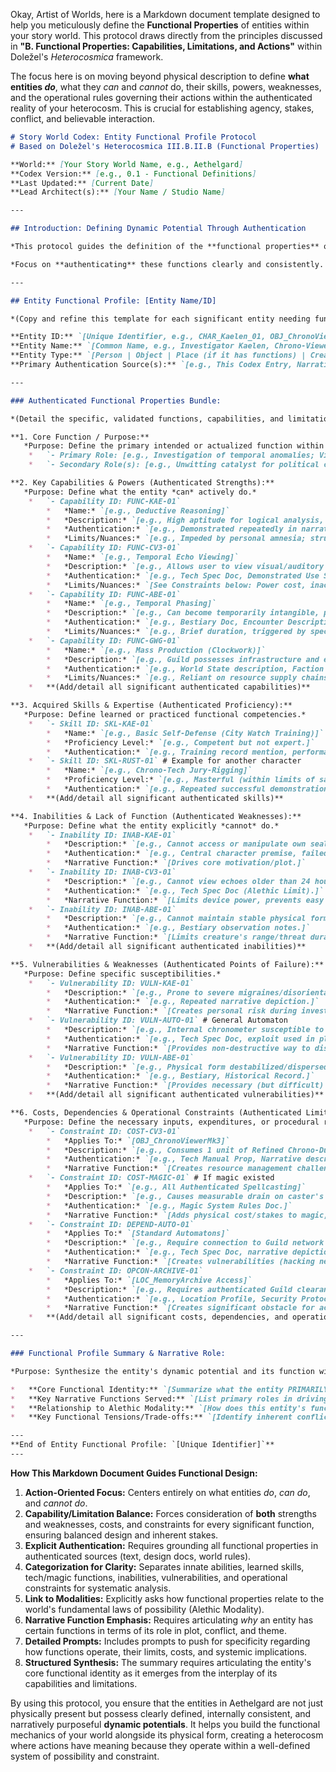 Okay, Artist of Worlds, here is a Markdown document template designed to help you meticulously define the **Functional Properties** of entities within your story world. This protocol draws directly from the principles discussed in **"B. Functional Properties: Capabilities, Limitations, and Actions"** within Doležel's *Heterocosmica* framework.

The focus here is on moving beyond physical description to define **what entities *do***, what they *can* and *cannot* do, their skills, powers, weaknesses, and the operational rules governing their actions within the authenticated reality of your heterocosm. This is crucial for establishing agency, stakes, conflict, and believable interaction.

```markdown
# Story World Codex: Entity Functional Profile Protocol
# Based on Doležel's Heterocosmica III.B.II.B (Functional Properties)

**World:** [Your Story World Name, e.g., Aethelgard]
**Codex Version:** [e.g., 0.1 - Functional Definitions]
**Last Updated:** [Current Date]
**Lead Architect(s):** [Your Name / Studio Name]

---

## Introduction: Defining Dynamic Potential Through Authentication

*This protocol guides the definition of the **functional properties** of entities within the [Your Story World Name] heterocosm. Following Doležel, these properties define an entity's potential for action, interaction, and influence within the world's established rules (modalities). They encompass **capabilities (abilities, skills, powers)** as well as crucial **limitations (weaknesses, costs, constraints, inabilities)**.*

*Focus on **authenticating** these functions clearly and consistently. Define not just *what* an entity can do, but *how*, under *what conditions*, at *what cost*, and crucially, *what it cannot do*. These properties are essential for narrative mechanics, conflict generation, character agency, and world coherence.*

---

## Entity Functional Profile: [Entity Name/ID]

*(Copy and refine this template for each significant entity needing functional definition)*

**Entity ID:** `[Unique Identifier, e.g., CHAR_Kaelen_01, OBJ_ChronoViewerMk3, CREATURE_Aberration_Echo, FACTION_Gearwrights]`
**Entity Name:** `[Common Name, e.g., Investigator Kaelen, Chrono-Viewer Mk3, Echo Aberration, Gearwrights Guild]`
**Entity Type:** `[Person | Object | Place (if it has functions) | Creature | Organization | Concept | Other]`
**Primary Authentication Source(s):** `[e.g., This Codex Entry, Narrative Actions (Ch. 5), Tech Spec Doc v1, Bestiary Entry]`

---

### Authenticated Functional Properties Bundle:

*(Detail the specific, validated functions, capabilities, and limitations.)*

**1. Core Function / Purpose:**
   *Purpose: Define the primary intended or actualized function within the world system.*
    *   `- Primary Role: [e.g., Investigation of temporal anomalies; Viewing past temporal echoes; Unpredictable hazard / manifestation of chaos; Industrial production and technological advancement.]` # Auth: [Source]
    *   `- Secondary Role(s): [e.g., Unwitting catalyst for political change; Historical data source (flawed); Ecological niche (Aberration); Political/Economic power bloc.]` # Auth: [Source]

**2. Key Capabilities & Powers (Authenticated Strengths):**
   *Purpose: Define what the entity *can* actively do.*
    *   `- Capability ID: FUNC-KAE-01`
        *   *Name:* `[e.g., Deductive Reasoning]`
        *   *Description:* `[e.g., High aptitude for logical analysis, pattern recognition, drawing conclusions from limited/fragmented evidence.]`
        *   *Authentication:* `[e.g., Demonstrated repeatedly in narrative problem-solving.]`
        *   *Limits/Nuances:* `[e.g., Impeded by personal amnesia; struggles with purely intuitive leaps; requires sufficient data.]`
    *   `- Capability ID: FUNC-CV3-01`
        *   *Name:* `[e.g., Temporal Echo Viewing]`
        *   *Description:* `[e.g., Allows user to view visual/auditory 'imprints' of events within approx. 10m radius that occurred within past 24 hours.]`
        *   *Authentication:* `[e.g., Tech Spec Doc, Demonstrated Use Scene S1E2]`
        *   *Limits/Nuances:* `[See Constraints below: Power cost, inaccuracy, paradox risk.]`
    *   `- Capability ID: FUNC-ABE-01`
        *   *Name:* `[e.g., Temporal Phasing]`
        *   *Description:* `[e.g., Can become temporarily intangible, passing through standard matter.]`
        *   *Authentication:* `[e.g., Bestiary Doc, Encounter Descriptions]`
        *   *Limits/Nuances:* `[e.g., Brief duration, triggered by specific stimuli?, vulnerable during phase shift? See Constraints.]`
    *   `- Capability ID: FUNC-GWG-01`
        *   *Name:* `[e.g., Mass Production (Clockwork)]`
        *   *Description:* `[e.g., Guild possesses infrastructure and expertise for large-scale manufacturing of standardized automatons and mechanical components.]`
        *   *Authentication:* `[e.g., World State description, Faction Profile]`
        *   *Limits/Nuances:* `[e.g., Reliant on resource supply chains, quality control issues possible, specific tech level limits.]`
    *   **(Add/detail all significant authenticated capabilities)**

**3. Acquired Skills & Expertise (Authenticated Proficiency):**
   *Purpose: Define learned or practiced functional competencies.*
    *   `- Skill ID: SKL-KAE-01`
        *   *Name:* `[e.g., Basic Self-Defense (City Watch Training)]`
        *   *Proficiency Level:* `[e.g., Competent but not expert.]`
        *   *Authentication:* `[e.g., Training record mention, performance in minor scuffles.]`
    *   `- Skill ID: SKL-RUST-01` # Example for another character
        *   *Name:* `[e.g., Chrono-Tech Jury-Rigging]`
        *   *Proficiency Level:* `[e.g., Masterful (within limits of salvaged parts).]`
        *   *Authentication:* `[e.g., Repeated successful demonstrations in narrative.]`
    *   **(Add/detail all significant authenticated skills)**

**4. Inabilities & Lack of Function (Authenticated Weaknesses):**
   *Purpose: Define what the entity explicitly *cannot* do.*
    *   `- Inability ID: INAB-KAE-01`
        *   *Description:* `[e.g., Cannot access or manipulate own sealed/lost memories directly.]`
        *   *Authentication:* `[e.g., Central character premise, failed attempts shown.]`
        *   *Narrative Function:* `[Drives core motivation/plot.]`
    *   `- Inability ID: INAB-CV3-01`
        *   *Description:* `[e.g., Cannot view echoes older than 24 hours or affect the past events observed.]`
        *   *Authentication:* `[e.g., Tech Spec Doc (Alethic Limit).]`
        *   *Narrative Function:* `[Limits device power, prevents easy historical answers.]`
    *   `- Inability ID: INAB-ABE-01`
        *   *Description:* `[e.g., Cannot maintain stable physical form outside of high temporal flux zones for extended periods.]`
        *   *Authentication:* `[e.g., Bestiary observation notes.]`
        *   *Narrative Function:* `[Limits creature's range/threat duration, provides environmental weakness.]`
    *   **(Add/detail all significant authenticated inabilities)**

**5. Vulnerabilities & Weaknesses (Authenticated Points of Failure):**
   *Purpose: Define specific susceptibilities.*
    *   `- Vulnerability ID: VULN-KAE-01`
        *   *Description:* `[e.g., Prone to severe migraines/disorientation when near strong temporal anomalies (due to authenticated sensitivity).]`
        *   *Authentication:* `[e.g., Repeated narrative depiction.]`
        *   *Narrative Function:* `[Creates personal risk during investigations, potential weakness exploit.]`
    *   `- Vulnerability ID: VULN-AUTO-01` # General Automaton
        *   *Description:* `[e.g., Internal chronometer susceptible to desynchronization by specific temporal frequencies.]`
        *   *Authentication:* `[e.g., Tech Spec Doc, exploit used in plot.]`
        *   *Narrative Function:* `[Provides non-destructive way to disable standard automatons.]`
    *   `- Vulnerability ID: VULN-ABE-01`
        *   *Description:* `[e.g., Physical form destabilized/dispersed by precisely tuned sonic resonance (as per HIST_Event_X discovery).]`
        *   *Authentication:* `[e.g., Bestiary, Historical Record.]`
        *   *Narrative Function:* `[Provides necessary (but difficult) method for combating primary threat.]`
    *   **(Add/detail all significant authenticated vulnerabilities)**

**6. Costs, Dependencies & Operational Constraints (Authenticated Limits on Function):**
   *Purpose: Define the necessary inputs, expenditures, or procedural rules for functions.*
    *   `- Constraint ID: COST-CV3-01`
        *   *Applies To:* `[OBJ_ChronoViewerMk3]`
        *   *Description:* `[e.g., Consumes 1 unit of Refined Chrono-Dust per 5 minutes of active viewing. Requires 10-minute calibration sequence before use.]`
        *   *Authentication:* `[e.g., Tech Manual Prop, Narrative description of use.]`
        *   *Narrative Function:* `[Creates resource management challenge, limits usage duration, adds procedural element/time pressure.]`
    *   `- Constraint ID: COST-MAGIC-01` # If magic existed
        *   *Applies To:* `[e.g., All Authenticated Spellcasting]`
        *   *Description:* `[e.g., Causes measurable drain on caster's authenticated Vitality property; requires specific verbal and somatic components documented in Codex_MagicSystem.]`
        *   *Authentication:* `[e.g., Magic System Rules Doc.]`
        *   *Narrative Function:* `[Adds physical cost/stakes to magic, defines how magic is performed consistently.]`
    *   `- Constraint ID: DEPEND-AUTO-01`
        *   *Applies To:* `[Standard Automatons]`
        *   *Description:* `[e.g., Require connection to Guild network for complex task updates; need physical winding/core replacement at authenticated intervals.]`
        *   *Authentication:* `[e.g., Tech Spec Doc, narrative depiction of maintenance.]`
        *   *Narrative Function:* `[Creates vulnerabilities (hacking network, interrupting maintenance), reinforces Guild control.]`
    *   `- Constraint ID: OPCON-ARCHIVE-01`
        *   *Applies To:* `[LOC_MemoryArchive Access]`
        *   *Description:* `[e.g., Requires authenticated Guild clearance (Tier 3+), specific biometric scan, and navigation through logged temporal security fields.]`
        *   *Authentication:* `[e.g., Location Profile, Security Protocol Doc.]`
        *   *Narrative Function:* `[Creates significant obstacle for accessing information.]`
    *   **(Add/detail all significant costs, dependencies, and operational constraints)**

---

### Functional Profile Summary & Narrative Role:

*Purpose: Synthesize the entity's dynamic potential and its function within the narrative system.*

*   **Core Functional Identity:** `[Summarize what the entity PRIMARILY does and how its key capabilities and limitations define its operational nature. e.g., Kaelen functions as a fragile but highly perceptive investigative node, constrained by amnesia and lack of authority but uniquely equipped to sense temporal disturbances. The Chrono-Viewer is a powerful but costly and unreliable window into the immediate past. The Gearwrights Guild functions as the engine of physical construction, powerful but dependent on other Guilds for fuel and potentially blind to emergent AI issues.]`
*   **Key Narrative Functions Served:** `[List primary roles in driving plot, creating conflict, providing solutions, embodying themes through action/limitation. e.g., Kaelen: Drives Mystery Plot, Explores Identity Theme. Chrono-Viewer: Provides Clues/Exposition (limited), Creates Resource Conflict. Aberration: Provides Threat/Horror Element, Embodies Chaos.]`
*   **Relationship to Alethic Modality:** `[How does this entity's function instantiate or test the world's laws of possibility? e.g., Kaelen's sensitivity pushes boundaries of normal perception. Chrono-Viewer operates near, but respects, the impossibility of time travel. Aberration *is* a living violation of stable reality.]`
*   **Key Functional Tensions/Trade-offs:** `[Identify inherent conflicts arising from its functional profile. e.g., Kaelen's need for information vs. his access limitations. Chrono-Viewer's utility vs. its high cost/risk. Gearwrights' production power vs. their reliance on Chronometers.]`

---
**End of Entity Functional Profile: `[Unique Identifier]`**
---
```

**How This Markdown Document Guides Functional Design:**

1.  **Action-Oriented Focus:** Centers entirely on what entities *do*, *can do*, and *cannot do*.
2.  **Capability/Limitation Balance:** Forces consideration of **both** strengths and weaknesses, costs, and constraints for every significant function, ensuring balanced design and inherent stakes.
3.  **Explicit Authentication:** Requires grounding all functional properties in authenticated sources (text, design docs, world rules).
4.  **Categorization for Clarity:** Separates innate abilities, learned skills, tech/magic functions, inabilities, vulnerabilities, and operational constraints for systematic analysis.
5.  **Link to Modalities:** Explicitly asks how functional properties relate to the world's fundamental laws of possibility (Alethic Modality).
6.  **Narrative Function Emphasis:** Requires articulating *why* an entity has certain functions in terms of its role in plot, conflict, and theme.
7.  **Detailed Prompts:** Includes prompts to push for specificity regarding how functions operate, their limits, costs, and systemic implications.
8.  **Structured Synthesis:** The summary requires articulating the entity's core functional identity as it emerges from the interplay of its capabilities and limitations.

By using this protocol, you ensure that the entities in Aethelgard are not just physically present but possess clearly defined, internally consistent, and narratively purposeful **dynamic potentials**. It helps you build the functional mechanics of your world alongside its physical form, creating a heterocosm where actions have meaning because they operate within a well-defined system of possibility and constraint.
